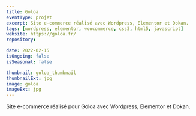 ```yaml
---
title: Goloa
eventType: projet
excerpt: Site e-commerce réalisé avec Wordpress, Elementor et Dokan.
tags: [wordpress, elementor, woocommerce, css3, html5, javascript]
website: https://goloa.fr/
repository:

date: 2022-02-15
isOngoing: false
isSeasonal: false

thumbnail: goloa_thumbnail
thumbnailExt: jpg
image: goloa
imageExt: jpg
---
```


Site e-commerce réalisé pour Goloa avec Wordpress, Elementor et Dokan.
